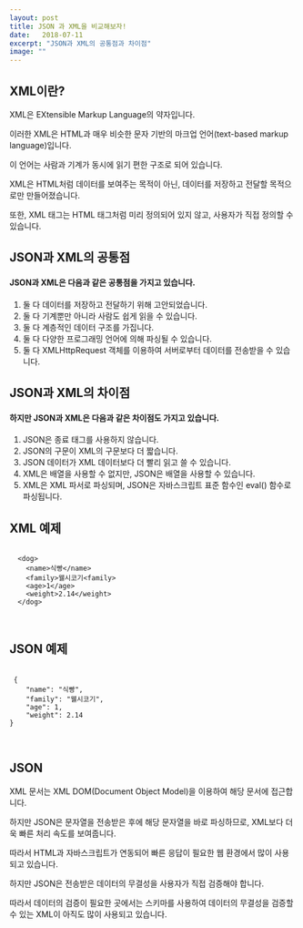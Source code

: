 ```yaml
---
layout: post
title: JSON 과 XML을 비교해보자!
date:   2018-07-11
excerpt: "JSON과 XML의 공통점과 차이점"
image: ""
---
```

<div class="row">
  <h2>XML이란?</h2>
  <p width="100%">
  XML은 EXtensible Markup Language의 약자입니다.

이러한 XML은 HTML과 매우 비슷한 문자 기반의 마크업 언어(text-based markup language)입니다.

이 언어는 사람과 기계가 동시에 읽기 편한 구조로 되어 있습니다.

 

XML은 HTML처럼 데이터를 보여주는 목적이 아닌, 데이터를 저장하고 전달할 목적으로만 만들어졌습니다.

또한, XML 태그는 HTML 태그처럼 미리 정의되어 있지 않고, 사용자가 직접 정의할 수 있습니다.
</p>

  <h2>JSON과 XML의 공통점</h2>
  <h4>JSON과 XML은 다음과 같은 공통점을 가지고 있습니다.</h4>
  <ol width="100%">
    <li>둘 다 데이터를 저장하고 전달하기 위해 고안되었습니다.</li>
    <li>둘 다 기계뿐만 아니라 사람도 쉽게 읽을 수 있습니다.</li>
    <li>둘 다 계층적인 데이터 구조를 가집니다.</li>
    <li>둘 다 다양한 프로그래밍 언어에 의해 파싱될 수 있습니다.</li>
    <li>둘 다 XMLHttpRequest 객체를 이용하여 서버로부터 데이터를 전송받을 수 있습니다.</li>
  </ol>
  
  <h2>JSON과 XML의 차이점</h2>
  <h4>하지만 JSON과 XML은 다음과 같은 차이점도 가지고 있습니다.</h4>
  <ol width="100%">
    <li>JSON은 종료 태그를 사용하지 않습니다.</li>
    <li>JSON의 구문이 XML의 구문보다 더 짧습니다.</li>
    <li>JSON 데이터가 XML 데이터보다 더 빨리 읽고 쓸 수 있습니다.</li>
    <li>XML은 배열을 사용할 수 없지만, JSON은 배열을 사용할 수 있습니다.</li>
    <li> XML은 XML 파서로 파싱되며, JSON은 자바스크립트 표준 함수인 eval() 함수로 파싱됩니다.</li>
  </ol>
  
  <h2>XML 예제</h2>
  <pre>
  <code>
  &lt;dog&gt;
    &lt;name&gt;식빵&lt;/name&gt;
    &lt;family&gt;웰시코기&lt;family&gt;
    &lt;age&gt;1&lt;/age&gt;
    &lt;weight&gt;2.14&lt;/weight&gt;
  &lt;/dog&gt;
  </code>
  </pre>
  
 <h2>JSON 예제</h2>
 <pre>
 <code>
 {
    "name": "식빵",
    "family": "웰시코기",
    "age": 1,
    "weight": 2.14
}
 </code>
 </pre>
 <h2>JSON</h2>
 <p width="100%">
 XML 문서는 XML DOM(Document Object Model)을 이용하여 해당 문서에 접근합니다.

하지만 JSON은 문자열을 전송받은 후에 해당 문자열을 바로 파싱하므로, XML보다 더욱 빠른 처리 속도를 보여줍니다.

따라서 HTML과 자바스크립트가 연동되어 빠른 응답이 필요한 웹 환경에서 많이 사용되고 있습니다.

 

하지만 JSON은 전송받은 데이터의 무결성을 사용자가 직접 검증해야 합니다.

따라서 데이터의 검증이 필요한 곳에서는 스키마를 사용하여 데이터의 무결성을 검증할 수 있는 XML이 아직도 많이 사용되고 있습니다.
 </p>
</
